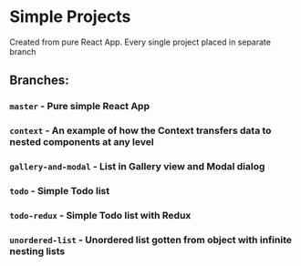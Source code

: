 # Simple Projects

Created from pure React App.
Every single project placed in separate branch

## Branches:
### `master` - Pure simple React App
### `context` - An example of how the Context transfers data to nested components at any level
### `gallery-and-modal` - List in Gallery view and Modal dialog
### `todo` - Simple Todo list
### `todo-redux` - Simple Todo list with Redux
### `unordered-list` - Unordered list gotten from object with infinite nesting lists
